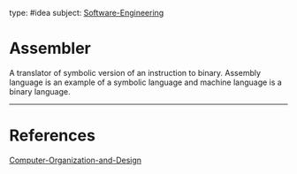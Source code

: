 type: #idea
subject: [Software-Engineering](Software-Engineering.md)
<!-- Subject should be a hub note -->
# Assembler

A translator of symbolic version of an instruction to binary. Assembly language is an example of a  symbolic language and machine language is a binary language.

---
# References
<!-- What references back up this idea -->
[Computer-Organization-and-Design](Computer-Organization-and-Design.md)

